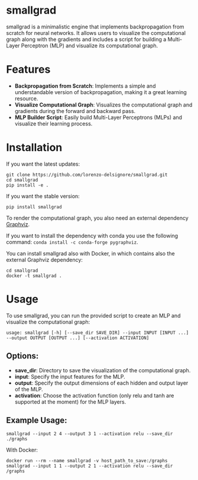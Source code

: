 # smallgrad

smallgrad is a minimalistic engine that implements backpropagation from scratch for neural networks. It allows users to visualize the computational graph along with the gradients and includes a script for building a Multi-Layer Perceptron (MLP) and visualize its computational graph.

# Features
- **Backpropagation from Scratch**: Implements a simple and understandable version of backpropagation, making it a great learning resource.
- **Visualize Computational Graph**: Visualizes the computational graph and gradients during the forward and backward pass.
- **MLP Builder Script**: Easily build Multi-Layer Perceptrons (MLPs) and visualize their learning process.
# Installation
If you want the latest updates:
```
git clone https://github.com/lorenzo-delsignore/smallgrad.git
cd smallgrad
pip install -e .
```
If you want the stable version:
```
pip install smallgrad
```
To render the computational graph, you also need an external dependency [Graphviz](https://www.graphviz.org/).

If you want to install the dependency with conda you use the following command: ```conda install -c conda-forge pygraphviz```.

You can install smallgrad also with Docker, in which contains also the external Graphviz dependency:
```
cd smallgrad
docker -t smallgrad .
```
# Usage
To use smallgrad, you can run the provided script to create an MLP and visualize the computational graph:
```
usage: smallgrad [-h] [--save_dir SAVE_DIR] --input INPUT [INPUT ...] --output OUTPUT [OUTPUT ...] [--activation ACTIVATION]
```
## Options:
- **save_dir**: Directory to save the visualization of the computational graph.
- **input**: Specify the input features for the MLP.
- **output**: Specify the output dimensions of each hidden and output layer of the MLP.
- **activation**: Choose the activation function (only relu and tanh are supported at the moment) for the MLP layers.

## Example Usage:
```
smallgrad --input 2 4 --output 3 1 --activation relu --save_dir ./graphs
```
With Docker:
```
docker run --rm --name smallgrad -v host_path_to_save:/graphs smallgrad --input 1 1 --output 2 1 --activation relu --save_dir /graphs
```
